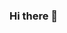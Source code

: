 ### Hi there 👋

<!--
**BMTbosses/BMTbosses** is a ✨ _special_ ✨ repository because its `README.md` (this file) appears on your GitHub profile.

Here are some ideas to get you started:

 I’m currently working on opening up my own building
- 🌱 I’m currently learning business management
- 👯 I’m looking to collaborate with strong liked
Minded people
- 💬 Ask me about class time
- ⚡ Fun fact Hands-On Learning builds patterns
In kids teens youth and adults
-->
